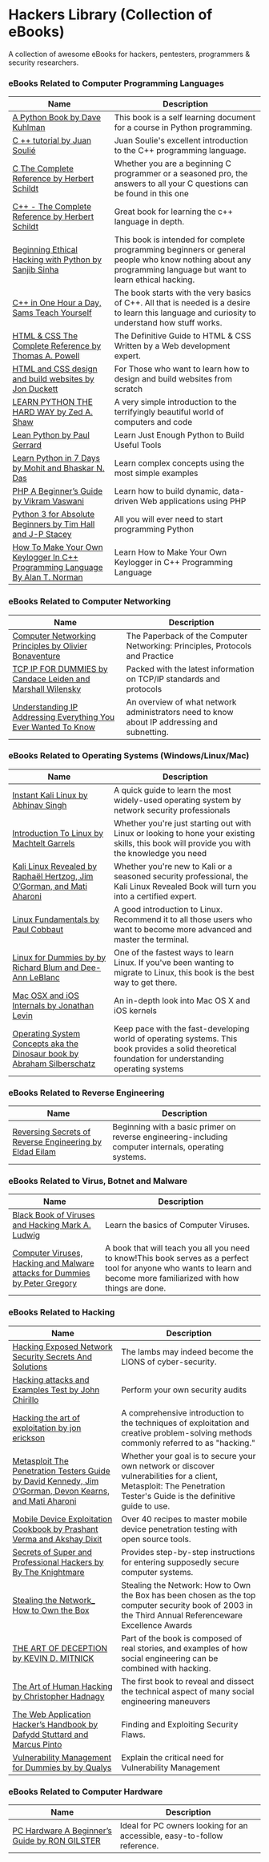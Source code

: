 # Hackers Library (Collection of eBooks)
A collection of awesome eBooks for hackers, pentesters, programmers & security researchers.

### eBooks Related to Computer Programming Languages

Name  |  Description
----  |  ----
[A Python Book by Dave Kuhlman](https://drive.google.com/open?id=1OdqLUYQbajKpbcKux9m-8bTWII_urblR) | This book is a self learning document for a course in Python programming.
[C ++ tutorial by Juan Soulié](https://drive.google.com/open?id=1WlF7M2Na5XJ1Fklh0aLBgjtX7YN93C9M) | Juan Soulie's excellent introduction to the C++ programming language.
[C The Complete Reference by Herbert Schildt](https://drive.google.com/open?id=1rEY14L-RtJaE3C6Ewoidd8KAfWZXii6h) | Whether you are a beginning C programmer or a seasoned pro, the answers to all your C questions can be found in this one
[C++ - The Complete Reference by Herbert Schildt](https://drive.google.com/open?id=1npaxGM2kbxtn9jdIRdeLMSBDwegVBTkE) | Great book for learning the c++ language in depth.
[Beginning Ethical Hacking with Python by Sanjib Sinha](https://drive.google.com/open?id=19bAYYv_cinXKuf-Iwaz449tLmq6uTXsO) | This book is intended for complete programming beginners or general people who know nothing about any programming language but want to learn ethical hacking.
[C++ in One Hour a Day, Sams Teach Yourself](https://drive.google.com/open?id=1-140kjt4hMp0gzLygFXMp2K_Vt4hxtlV) | The book starts with the very basics of C++. All that is needed is a desire to learn this language and curiosity to understand how stuff works.
[HTML & CSS The Complete Reference by Thomas A. Powell](https://drive.google.com/open?id=1GsJ-YMMY1UkHc4MjjFjKbRzvnh8Dp8yv) | The Definitive Guide to HTML & CSS Written by a Web development expert.
[HTML and CSS design and build websites by Jon Duckett](https://drive.google.com/open?id=1anXnZCYvXbX_Ict31q8b62cYgBYNIi7I) | For Those who want to learn how to design and build websites from scratch
[LEARN PYTHON THE HARD WAY by Zed A. Shaw](https://drive.google.com/open?id=1R9-NKc1PqZ3S9M3jIG_eYvaPjdC-p8yF) | A very simple introduction to the terrifyingly beautiful world of computers and code  
[Lean Python by Paul Gerrard](https://drive.google.com/open?id=1Hfz1IJND1WiWenUdfcIID7wcDV4yV6Cz) | Learn Just Enough Python to Build Useful Tools
[Learn Python in 7 Days by Mohit and Bhaskar N. Das](https://drive.google.com/open?id=1CeJKDFd7HQqDI2WHf4WfF-5rMDKeq6hQ) |  Learn complex concepts using the most simple examples
[PHP A Beginner’s Guide by Vikram Vaswani](https://drive.google.com/open?id=166h9c4B6P-t4Ch18BgQlNIbCaFxUfTZG) | Learn how to build dynamic, data-driven Web applications using PHP
[Python 3 for Absolute Beginners by Tim Hall and J-P Stacey](https://drive.google.com/open?id=1HYBjhiDYVuUgSFmbqg_V0pa3i33BeL9F) | All you will ever need to start programming Python
[How To Make Your Own Keylogger In C++ Programming Language By Alan T. Norman](https://drive.google.com/open?id=1WYaWywC0v84WMphdxsF9YYTgj-HJGARd) | Learn How to Make Your Own Keylogger in C++ Programming Language 

### eBooks Related to Computer Networking 

Name  |  Description
----  |  ----
[Computer Networking Principles by Olivier Bonaventure](https://drive.google.com/open?id=1VqA0FwjZcRphg5zmgPPee45fCPmv_yq8) | The Paperback of the Computer Networking: Principles, Protocols and Practice
[TCP IP FOR DUMMIES by Candace Leiden and Marshall Wilensky](https://drive.google.com/open?id=1wvPRcbBiZAk8KaXfQ5TeTdcCImItO8rW) | Packed with the latest information on TCP/IP standards and protocols 
[Understanding IP Addressing Everything You Ever Wanted To Know](https://drive.google.com/open?id=1b8LBDNuLo5P98kyMb2gAd4Wl1FsHej4p) | An overview of what network administrators need to know about IP addressing and subnetting.

### eBooks Related to Operating Systems (Windows/Linux/Mac)

Name  |  Description
----  |  ----
[Instant Kali Linux by Abhinav Singh](https://drive.google.com/open?id=1KYXBZdKLHMxnuuoKWAImghSL3t813eyK) | A quick guide to learn the most widely-used operating system by network security professionals
[Introduction To Linux by Machtelt Garrels](https://drive.google.com/open?id=1X0peItjG-4TJIYJ0nAHNhU-V38WHJygp) | Whether you're just starting out with Linux or looking to hone your existing skills, this book will provide you with the knowledge you need
[Kali Linux Revealed by Raphaël Hertzog, Jim O’Gorman, and Mati Aharoni](https://drive.google.com/open?id=1mT9nYvX3nEBD9BnFRpffhz3glKItjYbr) | Whether you're new to Kali or a seasoned security professional, the Kali Linux Revealed Book will turn you into a certified expert.
[Linux Fundamentals by Paul Cobbaut](https://drive.google.com/open?id=14HJZ74wpcpdD2ChrCl_DDjuEtM33TT18) | A good introduction to Linux. Recommend it to all those users who want to become more advanced and master the terminal.
[Linux for Dummies by by Richard Blum and Dee-Ann LeBlanc](https://drive.google.com/open?id=1N-9CtehdabVOWHzVG6BtGM06gefnmifI) | One of the fastest ways to learn Linux. If you've been wanting to migrate to Linux, this book is the best way to get there.
[Mac OSX and iOS Internals by Jonathan Levin](https://drive.google.com/open?id=1Y4nDWL5I_u_WQyXNLPK6hxNNAvqLi7_7) | An in-depth look into Mac OS X and iOS kernels 
[Operating System Concepts aka the Dinosaur book by Abraham Silberschatz](https://drive.google.com/open?id=1-m5b7-e9xQgsiJBB7NEO-YP0yX2JuPUn) | Keep pace with the fast-developing world of operating systems. This book provides a solid theoretical foundation for understanding operating systems


### eBooks Related to Reverse Engineering

Name  |  Description
----  |  ----
[Reversing Secrets of Reverse Engineering by Eldad Eilam ](https://drive.google.com/open?id=1IR7SGBTcHS1JKRBugkWNTcUi93bGTxgl) | Beginning with a basic primer on reverse engineering-including computer internals, operating systems.

### eBooks Related to Virus, Botnet and Malware

Name  |  Description
----  |  ----
[Black Book of Viruses and Hacking Mark A. Ludwig](https://drive.google.com/open?id=1FEWzH2isM3ZYc32yfw3hFkeTDGpYqqSH) | Learn the basics of Computer Viruses.
[Computer Viruses, Hacking and Malware attacks for Dummies by Peter Gregory](https://drive.google.com/open?id=10SrxUNxowdwSglO9Lf76hMmadbjQiQl5) | A book that will teach you all you need to know!This book serves as a perfect tool for anyone who wants to learn and become more familiarized with how things are done.

### eBooks Related to Hacking 

Name  |  Description
----  |  ----
[Hacking Exposed Network Security Secrets And Solutions](https://drive.google.com/open?id=1lSDI038QMxQGqK7h2Qh-Fz7rIGEI_sFc) | The lambs may indeed become the LIONS of cyber-security.
[Hacking attacks and Examples Test by John Chirillo](https://drive.google.com/open?id=1Sz-TJoN1K2JCYesQ1YtZRxz5fZprsgjB) | Perform your own security audits
[Hacking the art of exploitation by jon erickson](https://drive.google.com/open?id=1E8but79GkNSOdE9bnii8YfEunnsL3wTG) | A comprehensive introduction to the techniques of exploitation and creative problem-solving methods commonly referred to as "hacking."
[Metasploit The Penetration Testers Guide by David Kennedy, Jim O’Gorman, Devon Kearns, and Mati Aharoni](https://drive.google.com/open?id=14KxMO1pRplLH4qbRwLrT2Ugj7iOSQPUb) |Whether your goal is to secure your own network or discover vulnerabilities for a client, Metasploit: The Penetration Tester's Guide is the definitive guide to use.
[Mobile Device Exploitation Cookbook by Prashant Verma and Akshay Dixit](https://drive.google.com/open?id=1YPwcexsdTMzcKs4vvq6K1gdY1JXErfg1) | Over 40 recipes to master mobile device penetration testing with open source tools.
[Secrets of Super and Professional Hackers by By The Knightmare](https://drive.google.com/open?id=1UJouQIVb74mcTwivq4GoqGfxT2T-0nn7) | Provides step-by-step instructions for entering supposedly secure computer systems.
[Stealing the Network_ How to Own the Box](https://drive.google.com/open?id=1948eFQ-32tBroTSkEeSjG1x1PzE5OvJa) | Stealing the Network: How to Own the Box has been chosen as the top computer security book of 2003 in the Third Annual Referenceware Excellence Awards
[THE ART OF DECEPTION by KEVIN D. MITNICK](https://drive.google.com/open?id=1Niqc6T7MNnEYVsvSgr4ogrSC1fuuke4H) | Part of the book is composed of real stories, and examples of how social engineering can be combined with hacking.
[The Art of Human Hacking by Christopher Hadnagy](https://drive.google.com/open?id=1AIX5-Rjcu3dPs_vroIgYzKSqewbk1oX5) | The first book to reveal and dissect the technical aspect of many social engineering maneuvers
[The Web Application Hacker’s Handbook by Dafydd Stuttard and Marcus Pinto](https://drive.google.com/open?id=1YenkUBtmP3dkTn-ZUNa3xnHlw5WyhSlA) | Finding and Exploiting Security Flaws.
[Vulnerability Management for Dummies by by Qualys](https://drive.google.com/open?id=10D7CUuXPBz2OJiDWthMMoRIZcZDA1HNd) | Explain the critical need for Vulnerability Management

### eBooks Related to Computer Hardware 

Name  |  Description
----  |  ----
[PC Hardware A Beginner’s Guide by RON GILSTER](https://drive.google.com/open?id=1Btbhs2wKfpFnJPeaEc6NLzEFjaXS7wF6) | Ideal for PC owners looking for an accessible, easy-to-follow reference.






